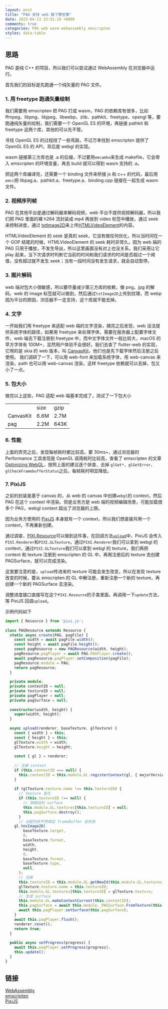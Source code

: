 ```yaml
---
layout: post
title: "PAG 支持 web 做了哪些事"
date: 2023-04-13 22:51:19 +0800
comments: true
categories: PAG web wasm webassembly emscripten
styles: data-table
---
```


## 思路
PAG 是纯 C++ 的项目，所以我们可以尝试通过 WebAssembly 在浏览器中运行。

首先我们的目标是先跑通一个纯矢量的 PAG 文件。

### 1. 用 freetype 跑通矢量绘制
我们需要用 emscripten 把 PAG 打成 wasm，PAG 的依赖库有很多，比如 ffmpeg、libpng、libjpeg、libwebp、zlib、pathkit、freetype、opengl 等，要跑通纯矢量的绘制，我们需要一个 OpenGL ES 的环境，再链接 pathkit 和 freetype 这两个库，其他的可以先不管。

寻找 OpenGL ES 的过程绕了一些弯路，不过万幸找到 emscripten 提供了 OpenGL ES 的 API，背后是 webgl 的实现。

wasm 链接第三方库也是 .a 的后缀，不过要用`emcamke`来生成 makefile，它会带入 emscripten 的环境变量，再去 build 就可以得到 wasm 支持的 .a。

把这两个库编译完，还需要一个 binding 文件来桥接 js 和 c++ 的代码，最后用`emcc`把 libpag.a、pathkit.a、freetype.a、binding.cpp 链接在一起生成 wasm 文件。

### 2. 视频序列帧
PAG 在其他平台是通过解码器来解码视频，web 平台不提供视频解码器，所以我们把 PAG 里面的裸 h264 流封装成 mp4 再放到 video 标签中播放，通过 seek 来控制进度，通过 [txtImage2D](https://developer.mozilla.org/zh-CN/docs/Web/API/WebGLRenderingContext/texImage2D)来上传[HTMLVideoElement](https://developer.mozilla.org/zh-CN/docs/Web/API/HTMLVideoElement)的内容。

HTMLVideoElement 的 seek 是真的 seek，它没有做任何优化，所以当时间在一个 GOP 结尾的时候，HTMLVideoElement 的 seek 耗时非常久。因为 web 端的 PAG 只用于播放，不发生导出，所以这里画面没有对上也没关系，我们采用让它 play 起来，当下次请求时判断它当前的时间和我们请求的时间是否超过一个阈值，没有超过就不发生 seek；当有一段时间没有发生请求，就会自动暂停。

### 3. 图片解码
web 端对包大小很敏感，所以要尽量减少第三方库的依赖，像 png、jpg 的解码，web 的 image 标签就可以做到，然后通过`txtImage2D`上传到纹理，而 webp 因为平台的原因，浏览器不一定支持，这个库就不能去掉。

### 4. 文字
一开始我们用 freetype 来适配 web 端的文字渲染，搞完之后发现，web 没法提供系统字体的路径，如果用 freetype 来处理字体，需要在服务器上配置字体文件，web 端去下载注册到 freetype 中，而中文字体文件一般比较大，macOS 的苹方字体有 100M+，显然用户体验不会很好。我们去查了 flutter-web 的实现，它用的是 skia 的 web 版本，叫 [CanvasKit](https://skia.org/docs/user/modules/canvaskit/)，他们也是先下载字体然后注册之后使用。
我们调研了一下，可以用 web-font 来加载系统字体，用 web-canvas 来渲染，path 也可以用 web-canvas 渲染，这样 freetype 依赖就可以去掉，包又小了一点。

### 5. 包大小
做完以上这些，PAG 适配 web 端基本完成了，测试了一下包大小  
<table>
   <tr>
      <td></td>
      <td>size</td>
      <td>gzip</td>
   </tr>
    <tr>
      <td>CanvasKit</td>
      <td>6.6M</td>
      <td>2.7M</td>
   </tr>
   <tr>
      <td>pag</td>
      <td>2.2M</td>
      <td>643K</td>
   </tr>
</table>

### 6. 性能
上面的弄完之后，发现每帧耗时都比较高，要 30ms+，通过浏览器的 Performance 工具发现是 OpenGL 调用耗时比较高，查看了 emscripten 的文章 [Optimizing WebGL](https://emscripten.org/docs/optimizing/Optimizing-WebGL.html)，按照上面的建议逐个排查，去掉 `glGet*`、`glGetError`、`glCheckFramebufferStatus`之后，每帧耗时明显降低。

### 7. PixiJS 
之前的封装是基于 canvas 的，从 web 的 canvas 中创建`webgl`的 context，然后 PAG 在这个 context 中渲染。但是业务方是 web 端的视频编辑场景，可能加载很多个 PAG，webgl context 超出了浏览器的上限。

因为业务方使用的 [PixiJS](https://pixijs.com/) 本身就有一个 context，所以我们想直接共用一个 context，不再重新创建。

通过调查，[PIXI.Resource](https://pixijs.download/release/docs/PIXI.Resource.html)可以做到这件事，在回调方法[`upload`](https://pixijs.download/release/docs/PIXI.Resource.html#upload)中，PixiJS 会传入`PIXI.Renderer`和`PIXI.GLTexture`，通过`PIXI.Renderer`我们可以拿到 webgl 的 context，通过`PIXI.GLTexture`我们可以拿到 webgl 的 texture，我们再把 context 和 texture 注册到 emscripten 的 GL 中，再用注册后的 texture 去创建 PAGSurface，就可以完成渲染。

这里要注意的是，`upload`传进来的 texture 可能会发生改变，所以在发现 texture 改变的时候，要从 emscripten 的 GL 中解注册，重新注册一个新的 texture，再创建一个新的 PAGSurface 去渲染。

调整进度接口直接写在这个`PIXI.Resource`的子类里面，再调用一下`update`方法，等 PixiJS 回调`upload`。

示例代码如下
```ts
import { Resource } from 'pixi.js';  
  
class PAGResource extends Resource {  
  static async create(PAG, pagFile) {  
    const width = await pagFile.width();  
    const height = await pagFile.height();  
    const pagResource = new PAGResource(width, height);  
    pagResource.pagPlayer = await PAG.PAGPlayer.create();  
    await pagResource.pagPlayer.setComposition(pagFile);  
    pagResource.module = PAG;  
    return pagResource;  
  }  
  
  private module;  
  private contextID = null;  
  private textureID = null;  
  private pagPlayer = null;  
  private pagSurface = null;  
  
  constructor(width, height) {  
    super(width, height);  
  }  
  
  async upload(renderer, baseTexture, glTexture) {  
    const { width } = this;  
    const { height } = this;  
    glTexture.width = width;  
    glTexture.height = height;  
  
    const { gl } = renderer;  
  
    // 注册 context  
    if (this.contextID === null) {  
      this.contextID = this.module.GL.registerContext(gl, { majorVersion: 2, minorVersion: 0 });  
    }  
    
    if (glTexture.texture.name !== this.textureID) {  
      // texture 变化  
      if (this.textureID !== null) {  
        // 销毁旧的 surface  
        this.module.GL.textures[this.textureID] = null;  
        this.pagSurface.destroy();  
      }  
      // 分配内存不然绑定 frameBuffer 会失败  
    gl.texImage2D(  
        baseTexture.target,  
        0,  
        baseTexture.format,  
        width,  
        height,  
        0,  
        baseTexture.format,  
        baseTexture.type,  
        null,  
      );  
      // 注册  
      this.textureID = this.module.GL.getNewId(this.module.GL.textures);  
      glTexture.texture.name = this.textureID;  
      this.module.GL.textures[this.textureID] = glTexture.texture;  
      // 生成 surface  
      this.module.GL.makeContextCurrent(this.contextID);  
      this.pagSurface = await this.module._PAGSurface.FromTexture(this.textureID, width, height, false);  
      await this.pagPlayer.setSurface(this.pagSurface);  
    }  
    await this.pagPlayer.flush();  
    renderer.reset();  
    return true;  
  }  
  
  public async setProgress(progress) {  
    await this.pagPlayer.setProgress(progress);  
    this.update();  
  }  
}
```

## 链接
[WebAssembly](https://developer.mozilla.org/zh-CN/docs/WebAssembly)  
[emscripten](https://emscripten.org/)  
[PixiJS](https://pixijs.com/)  
